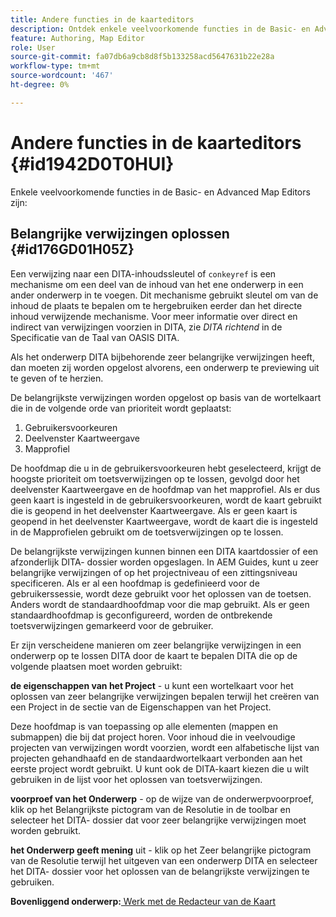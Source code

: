 ```yaml
---
title: Andere functies in de kaarteditors
description: Ontdek enkele veelvoorkomende functies in de Basic- en Advanced Map Editors. Leer hoe u belangrijke verwijzingen in de Kaart-editor kunt oplossen.
feature: Authoring, Map Editor
role: User
source-git-commit: fa07db6a9cb8d8f5b133258acd5647631b22e28a
workflow-type: tm+mt
source-wordcount: '467'
ht-degree: 0%

---
```


# Andere functies in de kaarteditors {#id1942D0T0HUI}

Enkele veelvoorkomende functies in de Basic- en Advanced Map Editors zijn:

## Belangrijke verwijzingen oplossen {#id176GD01H05Z}

Een verwijzing naar een DITA-inhoudssleutel of `conkeyref` is een mechanisme om een deel van de inhoud van het ene onderwerp in een ander onderwerp in te voegen. Dit mechanisme gebruikt sleutel om van de inhoud de plaats te bepalen om te hergebruiken eerder dan het directe inhoud verwijzende mechanisme. Voor meer informatie over direct en indirect van verwijzingen voorzien in DITA, zie *DITA richtend* in de Specificatie van de Taal van OASIS DITA.

Als het onderwerp DITA bijbehorende zeer belangrijke verwijzingen heeft, dan moeten zij worden opgelost alvorens, een onderwerp te previewing uit te geven of te herzien.

De belangrijkste verwijzingen worden opgelost op basis van de wortelkaart die in de volgende orde van prioriteit wordt geplaatst:

1. Gebruikersvoorkeuren
1. Deelvenster Kaartweergave
1. Mapprofiel

De hoofdmap die u in de gebruikersvoorkeuren hebt geselecteerd, krijgt de hoogste prioriteit om toetsverwijzingen op te lossen, gevolgd door het deelvenster Kaartweergave en de hoofdmap van het mapprofiel. Als er dus geen kaart is ingesteld in de gebruikersvoorkeuren, wordt de kaart gebruikt die is geopend in het deelvenster Kaartweergave. Als er geen kaart is geopend in het deelvenster Kaartweergave, wordt de kaart die is ingesteld in de Mapprofielen gebruikt om de toetsverwijzingen op te lossen.

De belangrijkste verwijzingen kunnen binnen een DITA kaartdossier of een afzonderlijk DITA- dossier worden opgeslagen. In AEM Guides, kunt u zeer belangrijke verwijzingen of op het projectniveau of een zittingsniveau specificeren. Als er al een hoofdmap is gedefinieerd voor de gebruikerssessie, wordt deze gebruikt voor het oplossen van de toetsen. Anders wordt de standaardhoofdmap voor die map gebruikt. Als er geen standaardhoofdmap is geconfigureerd, worden de ontbrekende toetsverwijzingen gemarkeerd voor de gebruiker.

Er zijn verscheidene manieren om zeer belangrijke verwijzingen in een onderwerp op te lossen DITA door de kaart te bepalen DITA die op de volgende plaatsen moet worden gebruikt:

**de eigenschappen van het Project** - u kunt een wortelkaart voor het oplossen van zeer belangrijke verwijzingen bepalen terwijl het creëren van een Project in de sectie van de Eigenschappen van het Project.

Deze hoofdmap is van toepassing op alle elementen \(mappen en submappen\) die bij dat project horen. Voor inhoud die in veelvoudige projecten van verwijzingen wordt voorzien, wordt een alfabetische lijst van projecten gehandhaafd en de standaardwortelkaart verbonden aan het eerste project wordt gebruikt. U kunt ook de DITA-kaart kiezen die u wilt gebruiken in de lijst voor het oplossen van toetsverwijzingen.

**voorproef van het Onderwerp** - op de wijze van de onderwerpvoorproef, klik op het Belangrijkste pictogram van de Resolutie in de toolbar en selecteer het DITA- dossier dat voor zeer belangrijke verwijzingen moet worden gebruikt.

**het Onderwerp geeft mening** uit - klik op het Zeer belangrijke pictogram van de Resolutie terwijl het uitgeven van een onderwerp DITA en selecteer het DITA- dossier voor het oplossen van de belangrijkste verwijzingen te gebruiken.

**Bovenliggend onderwerp:**[ Werk met de Redacteur van de Kaart ](map-editor.md)
